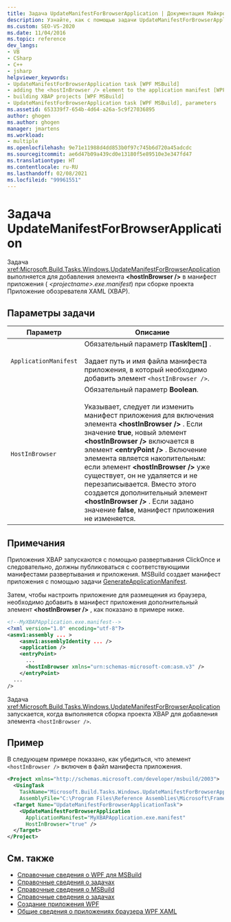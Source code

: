 ```yaml
---
title: Задача UpdateManifestForBrowserApplication | Документация Майкрософт
description: Узнайте, как с помощью задачи UpdateManifestForBrowserApplication в MSBuild добавить элемент hostInBrowser в манифест приложения.
ms.custom: SEO-VS-2020
ms.date: 11/04/2016
ms.topic: reference
dev_langs:
- VB
- CSharp
- C++
- jsharp
helpviewer_keywords:
- UpdateManifestForBrowserApplication task [WPF MSBuild]
- adding the <hostInBrowser /> element to the application manifest [WPF MSBuild]
- building XBAP projects [WPF MSBuild]
- UpdateManifestForBrowserApplication task [WPF MSBuild], parameters
ms.assetid: 653339f7-654b-4d64-a26a-5c9f27036895
author: ghogen
ms.author: ghogen
manager: jmartens
ms.workload:
- multiple
ms.openlocfilehash: 9e71e11988d4dd853b0f97c745b6d720a45adcdc
ms.sourcegitcommit: ae6d47b09a439cd0e13180f5e89510e3e347fd47
ms.translationtype: HT
ms.contentlocale: ru-RU
ms.lasthandoff: 02/08/2021
ms.locfileid: "99961551"
---
```

# <a name="updatemanifestforbrowserapplication-task"></a>Задача UpdateManifestForBrowserApplication

Задача <xref:Microsoft.Build.Tasks.Windows.UpdateManifestForBrowserApplication> выполняется для добавления элемента **\<hostInBrowser />** в манифест приложения ( *\<projectname>.exe.manifest*) при сборке проекта Приложение обозревателя XAML (XBAP).

## <a name="task-parameters"></a>Параметры задачи

|Параметр|Описание|
|---------------|-----------------|
|`ApplicationManifest`|Обязательный параметр **ITaskItem[]** .<br /><br /> Задает путь и имя файла манифеста приложения, в который необходимо добавить элемент `<hostInBrowser />`.|
|`HostInBrowser`|Обязательный параметр **Boolean**.<br /><br /> Указывает, следует ли изменить манифест приложения для включения элемента **\<hostInBrowser />** . Если значение **true**, новый элемент **\<hostInBrowser />** включается в элемент **\<entryPoint />** . Включение элемента является накопительным: если элемент **\<hostInBrowser />** уже существует, он не удаляется и не перезаписывается. Вместо этого создается дополнительный элемент **\<hostInBrowser />** . Если задано значение **false**, манифест приложения не изменяется.|

## <a name="remarks"></a>Примечания

 Приложения XBAP запускаются с помощью развертывания ClickOnce и следовательно, должны публиковаться с соответствующими манифестами развертывания и приложения. MSBuild создает манифест приложения с помощью задачи [GenerateApplicationManifest](generateapplicationmanifest-task.md).

 Затем, чтобы настроить приложение для размещения из браузера, необходимо добавить в манифест приложения дополнительный элемент **\<hostInBrowser />** , как показано в примере ниже.

```xml
<!--MyXBAPApplication.exe.manifest-->
<?xml version="1.0" encoding="utf-8"?>
<asmv1:assembly ... >
    <asmv1:assemblyIdentity ... />
    <application />
    <entryPoint>
      ...
      <hostInBrowser xmlns="urn:schemas-microsoft-com:asm.v3" />
    </entryPoint>
  ...
/>
```

 Задача <xref:Microsoft.Build.Tasks.Windows.UpdateManifestForBrowserApplication> запускается, когда выполняется сборка проекта XBAP для добавления элемента `<hostInBrowser />`.

## <a name="example"></a>Пример

 В следующем примере показано, как убедиться, что элемент `<hostInBrowser />` включен в файл манифеста приложения.

```xml
<Project xmlns="http://schemas.microsoft.com/developer/msbuild/2003">
  <UsingTask
    TaskName="Microsoft.Build.Tasks.Windows.UpdateManifestForBrowserApplication"
    AssemblyFile="C:\Program Files\Reference Assemblies\Microsoft\Framework\v3.0\PresentationBuildTasks.dll" />
  <Target Name="UpdateManifestForBrowserApplicationTask">
    <UpdateManifestForBrowserApplication
      ApplicationManifest="MyXBAPApplication.exe.manifest"
      HostInBrowser="true" />
  </Target>
</Project>
```

## <a name="see-also"></a>См. также

- [Справочные сведения о WPF для MSBuild](../msbuild/wpf-msbuild-reference.md)
- [Справочные сведения о задачах](../msbuild/wpf-msbuild-task-reference.md)
- [Справочные сведения о MSBuild](../msbuild/msbuild-reference.md)
- [Справочные сведения о задачах](../msbuild/msbuild-task-reference.md)
- [Создание приложения WPF](/dotnet/framework/wpf/app-development/building-a-wpf-application-wpf)
- [Общие сведения о приложениях браузера WPF XAML](/dotnet/framework/wpf/app-development/wpf-xaml-browser-applications-overview)